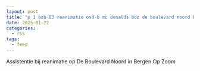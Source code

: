 ```yaml
---
layout: post
title: "p 1 bzb-03 reanimatie ovd-b mc donalds boz de boulevard noord bergen op zoom 201092"
date: 2025-01-22
categories: 
  - rss
tags: 
  - feed
---
```


Assistentie bij reanimatie op De Boulevard Noord in Bergen Op Zoom
